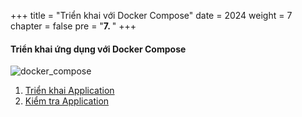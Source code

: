 +++
title = "Triển khai với Docker Compose"
date = 2024
weight = 7
chapter = false
pre = "<b>7. </b>"
+++

#### Triển khai ứng dụng với Docker Compose

![docker_compose](/images/7-docker-compose/docker_compose.png)

1. [Triển khai Application](1-deploy)
2. [Kiểm tra Application](2-test-app)
